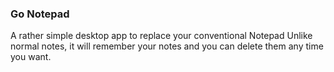### Go Notepad
A rather simple desktop app to replace your conventional Notepad
Unlike normal notes, it will remember your notes and you can delete them 
any time you want.